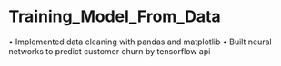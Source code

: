 # Training_Model_From_Data
• Implemented data cleaning with pandas and matplotlib
• Built neural networks to predict customer churn by tensorflow api
